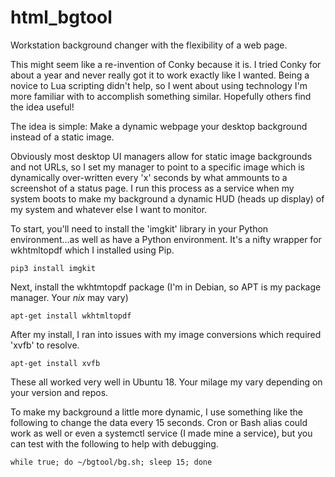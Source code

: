 # html_bgtool
Workstation background changer with the flexibility of a web page.

This might seem like a re-invention of Conky because it is. I tried Conky for about a year and never really got it to work exactly like I wanted. Being a novice to Lua scripting didn't help, so I went about using technology I'm more familiar with to accomplish something similar. Hopefully others find the idea useful!

The idea is simple: Make a dynamic webpage your desktop background instead of a static image.

Obviously most desktop UI managers allow for static image backgrounds and not URLs, so I set my manager to point to a specific image which is dynamically over-written every 'x' seconds by what ammounts to a screenshot of a status page. I run this process as a service when my system boots to make my background a dynamic HUD (heads up display) of my system and whatever else I want to monitor.

To start, you'll need to install the 'imgkit' library in your Python environment...as well as have a Python environment. It's a nifty wrapper for wkhtmltopdf which I installed using Pip. 

`pip3 install imgkit`

Next, install the wkhtmtopdf package (I'm in Debian, so APT is my package manager. Your *nix* may vary)

`apt-get install wkhtmltopdf`

After my install, I ran into issues with my image conversions which required 'xvfb' to resolve.

`apt-get install xvfb`

These all worked very well in Ubuntu 18. Your milage my vary depending on your version and repos.

To make my background a little more dynamic, I use something like the following to change the data every 15 seconds. Cron or Bash alias could work as well or even a systemctl service (I made mine a service), but you can test with the following to help with debugging.

`while true; do ~/bgtool/bg.sh; sleep 15; done`
